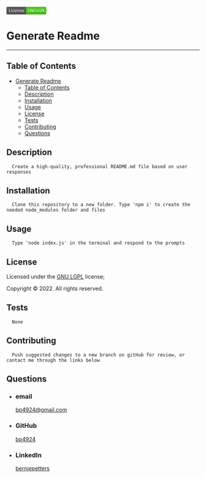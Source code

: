 [<svg width="104" height="20" role="img" aria-label="License: GNU LGPL"><title>License: GNU LGPL</title><linearGradient id="s" x2="0" y2="100%"><stop offset="0" stop-color="#bbb" stop-opacity=".1"/><stop offset="1" stop-opacity=".1"/></linearGradient><clipPath id="r"><rect width="104" height="20" rx="3" fill="#fff"/></clipPath><g clip-path="url(#r)"><rect width="51" height="20" fill="#555"/><rect x="51" width="53" height="20" fill="#4c1"/><rect width="104" height="20" fill="url(#s)"/></g><g fill="#fff" text-anchor="middle" font-family="Verdana,Geneva,DejaVu Sans,sans-serif" text-rendering="geometricPrecision" font-size="110"><text aria-hidden="true" x="265" y="150" fill="#010101" fill-opacity=".3" transform="scale(.1)" textLength="410">License</text><text x="265" y="140" transform="scale(.1)" fill="#fff" textLength="410">License</text><text aria-hidden="true" x="785" y="150" fill="#010101" fill-opacity=".3" transform="scale(.1)" textLength="470">GNU LGPL</text><text x="785" y="140" transform="scale(.1)" fill="#fff" textLength="470">GNU LGPL</text></g></svg>](https://choosealicense.com/licenses/lgpl-3.0/?sanitize=true)

# Generate Readme

---

## Table of Contents

- [Generate Readme](#generate-readme)
  - [Table of Contents](#table-of-contents)
  - [Description](#description)
  - [Installation](#installation)
  - [Usage](#usage)
  - [License](#license)
  - [Tests](#tests)
  - [Contributing](#contributing)
  - [Questions](#questions)

## Description

      Create a high-quality, professional README.md file based on user responses

## Installation

      Clone this repository to a new folder. Type 'npm i' to create the needed node_modules folder and files

## Usage

      Type 'node index.js' in the terminal and respond to the prompts

## License

Licensed under the [GNU LGPL](https://choosealicense.com/licenses/lgpl-3.0/) license;

Copyright © 2022. All rights reserved.

## Tests

      None

## Contributing

      Push suggested changes to a new branch on gitHub for review, or contact me through the links below

## Questions

- ### email
  <a href="mailTo: bp4924@gmail.com?subject=Hello!" alt="" >bp4924@gmail.com</a>
- ### GitHub
  [bp4924](https://github.com/bp4924)
- ### LinkedIn
  [berniepetters](https://linkedin.com/in/berniepetters)
